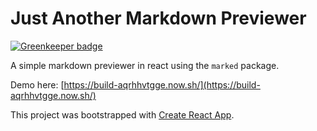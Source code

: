 # Just Another Markdown Previewer

[![Greenkeeper badge](https://badges.greenkeeper.io/spences10/jamp.svg)](https://greenkeeper.io/)

A simple markdown previewer in react using the `marked` package.

Demo here: [https://build-aqrhhvtgge.now.sh/](https://build-aqrhhvtgge.now.sh/)

This project was bootstrapped with [Create React App](https://github.com/facebookincubator/create-react-app).

